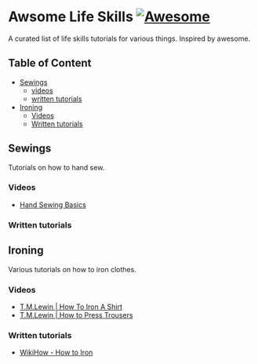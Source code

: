 # Awsome Life Skills [![Awesome](https://cdn.rawgit.com/sindresorhus/awesome/d7305f38d29fed78fa85652e3a63e154dd8e8829/media/badge.svg)](https://github.com/sindresorhus/awesome)
A curated list of life skills tutorials for various things. Inspired by awesome.

## Table of Content
- [Sewings](#sewing)
  - [videos](#videos)
  - [written tutorials](#written-tutorials)
- [Ironing](#clothes-ironing)
  - [Videos](#videos)
  - [Written tutorials](#written-tutorials)

## Sewings
Tutorials on how to hand sew.

### Videos
- [Hand Sewing Basics](https://www.youtube.com/watch?v=B2mfJweh8a0)

### Written tutorials

## Ironing
Various tutorials on how to iron clothes.

### Videos
- [T.M.Lewin | How To Iron A Shirt](https://www.youtube.com/watch?v=yK6iQj-I_0w)
- [T.M.Lewin | How to Press Trousers](https://www.youtube.com/watch?v=Lhuhb2KNqVM)

### Written tutorials
- [WikiHow - How to Iron](http://www.wikihow.com/Iron)



